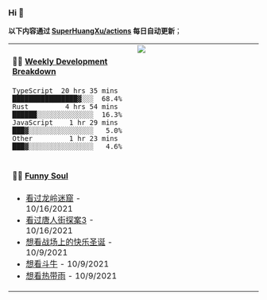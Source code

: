 
### Hi 👋

**以下内容通过 <a href="https://github.com/SuperHuangXu/SuperHuangXu/actions" target="_blank">SuperHuangXu/actions</a> 每日自动更新**；

<table width="800px">
<tr>
<td valign="top" width="50%">

#### 🏊‍♂️ <a href="https://gist.github.com/SuperHuangXu/d3e32e70ad1d22b5a3c5e8fc3c67dcc5" target="_blank">Weekly Development Breakdown</a>

```text
TypeScript  20 hrs 35 mins  ████████████████▓░░░  68.4%
Rust         4 hrs 54 mins  ██████░░░░░░░░░░░░░░  16.3%
JavaScript    1 hr 29 mins  ███▓░░░░░░░░░░░░░░░░   5.0%
Other         1 hr 23 mins  ███▓░░░░░░░░░░░░░░░░   4.6%
```

</td>
<td valign="top" width="50%">
<a href="https://github.com/SuperHuangXu">
  <img align="center" src="https://github-readme-stats.vercel.app/api/top-langs/?username=SuperHuangXu&layout=compact&theme=radical" />
</a>
</td>
</tr>
<tr>
<td valign="top" width="50%">

#### 🤾‍♂️ <a href="https://www.douban.com/people/135404786/" target="_blank">Funny Soul</a>

* <a href='http://movie.douban.com/subject/30488569/' target='_blank'>看过龙岭迷窟</a> - 10/16/2021
* <a href='http://movie.douban.com/subject/27619748/' target='_blank'>看过唐人街探案3</a> - 10/16/2021
* <a href='http://movie.douban.com/subject/1303535/' target='_blank'>想看战场上的快乐圣诞</a> - 10/9/2021
* <a href='http://movie.douban.com/subject/4009651/' target='_blank'>想看斗牛</a> - 10/9/2021
* <a href='http://movie.douban.com/subject/30371819/' target='_blank'>想看热带雨</a> - 10/9/2021

</td>
</tr>
</table>
